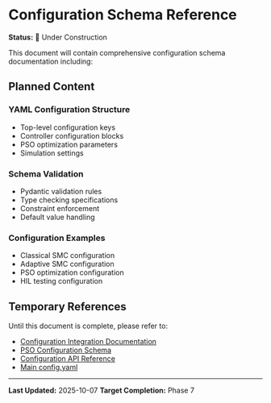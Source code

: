 # Configuration Schema Reference

**Status:** 🚧 Under Construction

This document will contain comprehensive configuration schema documentation including:

## Planned Content

### YAML Configuration Structure
- Top-level configuration keys
- Controller configuration blocks
- PSO optimization parameters
- Simulation settings

### Schema Validation
- Pydantic validation rules
- Type checking specifications
- Constraint enforcement
- Default value handling

### Configuration Examples
- Classical SMC configuration
- Adaptive SMC configuration
- PSO optimization configuration
- HIL testing configuration

## Temporary References

Until this document is complete, please refer to:
- [Configuration Integration Documentation](../configuration_integration_documentation.md)
- [PSO Configuration Schema](../pso_configuration_schema_documentation.md)
- [Configuration API Reference](../guides/api/configuration.md)
- [Main config.yaml](../../config.yaml)

---

**Last Updated:** 2025-10-07
**Target Completion:** Phase 7
